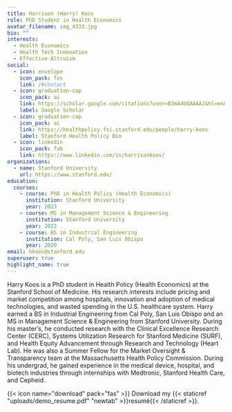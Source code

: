 ```yaml
---
title: Harrison (Harry) Koos
role: PhD Student in Health Economics
avatar_filename: img_4333.jpg
bio: ""
interests:
  - Health Economics
  - Health Tech Innovation
  - Effective Altruism
social:
  - icon: envelope
    icon_pack: fas
    link: /#contact
  - icon: graduation-cap
    icon_pack: ai
    link: https://scholar.google.com/citations?user=B3mA4UQAAAAJ&hl=en&oi=sra
    label: Google Scholar
  - icon: graduation-cap
    icon_pack: ai
    link: https://healthpolicy.fsi.stanford.edu/people/harry-koos
    label: Stanford Health Policy Bio
  - icon: linkedin
    icon_pack: fab
    link: https://www.linkedin.com/in/harrisonkoos/
organizations:
  - name: Stanford University
    url: https://www.stanford.edu/
education:
  courses:
    - course: PhD in Health Policy (Health Economics)
      institution: Stanford University
      year: 2023
    - course: MS in Management Science & Engineering
      institution: Stanford University
      year: 2022
    - course: BS in Industrial Engineering
      institution: Cal Poly, San Luis Obispo
      year: 2020
email: hkoos@stanford.edu
superuser: true
highlight_name: true
---
```

Harry Koos is a PhD student in Health Policy (Health Economics) at the Stanford School of Medicine. His research interests include pricing and market competition among hospitals, innovation and adoption of medical technologies, and wasted spending in the U.S. healthcare system. Harry earned a BS in Industrial Engineering from Cal Poly, San Luis Obispo and an MS in Management Science & Engineering from Stanford University. During his master’s, he conducted research with the Clinical Excellence Research Center (CERC), Systems Utilization Research for Stanford Medicine (SURF), and Health Equity Advancement through Research and Technology (Heart Lab). He was also a Summer Fellow for the Market Oversight & Transparency team at the Massachusetts Health Policy Commission. During his undergrad, he gained experience in the medical device, hospital, and biotech industries through internships with Medtronic, Stanford Health Care, and Cepheid.

{{< icon name="download" pack="fas" >}} Download my {{< staticref "uploads/demo_resume.pdf" "newtab" >}}resumé{{< /staticref >}}.